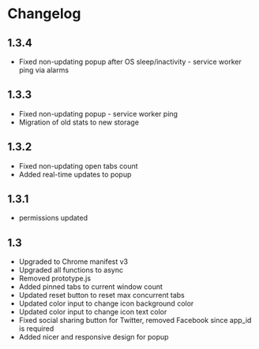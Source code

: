 # Changelog

## 1.3.4

- Fixed non-updating popup after OS sleep/inactivity - service worker ping via alarms

## 1.3.3

- Fixed non-updating popup - service worker ping
- Migration of old stats to new storage

## 1.3.2

- Fixed non-updating open tabs count
- Added real-time updates to popup

## 1.3.1

- permissions updated

## 1.3

- Upgraded to Chrome manifest v3
- Upgraded all functions to async
- Removed prototype.js
- Added pinned tabs to current window count
- Updated reset button to reset max concurrent tabs
- Updated color input to change icon background color
- Updated color input to change icon text color
- Fixed social sharing button for Twitter, removed Facebook since app_id is required
- Added nicer and responsive design for popup